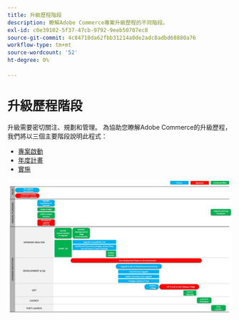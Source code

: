 ```yaml
---
title: 升級歷程階段
description: 瞭解Adobe Commerce專案升級歷程的不同階段。
exl-id: c0e39102-5f37-47cb-9792-9eeb50707ec8
source-git-commit: 4c84710da62fbb31214a0de2adc8adbd68880a76
workflow-type: tm+mt
source-wordcount: '52'
ht-degree: 0%

---
```


# 升級歷程階段

升級需要密切關注、規劃和管理。 為協助您瞭解Adobe Commerce的升級歷程，我們將以三個主要階段說明此程式：

- [專案啟動](project-launch.md)
- [年度計畫](annual-planning.md)
- [實施](implementation.md)

![升級歷程階段](../../assets/upgrade-guide/upgrade-journey-phases.svg)
